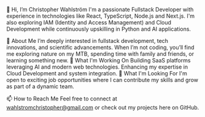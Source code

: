 👋 Hi, I’m Christopher Wahlström
I'm a passionate Fullstack Developer with experience in technologies like React, TypeScript, Node.js and Next.js. I'm also exploring IAM (Identity and Access Management) and Cloud Development while continuously upskilling in Python and AI applications.

👀 About Me
I’m deeply interested in fullstack development, tech innovations, and scientific advancements.
When I’m not coding, you’ll find me exploring nature on my MTB, spending time with family and friends, or learning something new.
🌱 What I'm Working On
Building SaaS platforms leveraging AI and modern web technologies.
Enhancing my expertise in Cloud Development and system integration.
💼 What I'm Looking For
I'm open to exciting job opportunities where I can contribute my skills and grow as part of a dynamic team.

📫 How to Reach Me
Feel free to connect at wahlstromchristopher@gmail.com or check out my projects here on GitHub.


